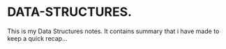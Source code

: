# DATA-STRUCTURES.
This is my Data Structures notes.
It contains summary that i have made to keep a quick recap...
